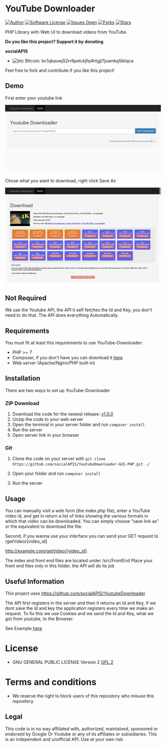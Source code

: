 # YouTube Downloader

[![Author](https://img.shields.io/badge/Author-socialAPIS-blue)](https://github.com/socialAPIS)
[![Software License](https://img.shields.io/github/license/socialAPIS/YoutubeDownloader-GUI-PHP)](LICENSE)
[![Issues Open](https://img.shields.io/github/issues/socialAPIS/YoutubeDownloader-GUI-PHP)](IssuesOpen)
[![Forks](https://img.shields.io/github/forks/socialAPIS/YoutubeDownloader-GUI-PHP)](forks)
[![Stars](https://img.shields.io/github/stars/socialAPIS/YoutubeDownloader-GUI-PHP)](stars)

PHP Library with Web UI to download videos from YouTube.

**Do you like this project? Support it by donating**

**socialAPIS**

- ![btc](https://raw.githubusercontent.com/reek/anti-adblock-killer/gh-pages/images/bitcoin.png) Bitcoin: bc1qkauwj52rr6pelckjfq4htgjl7jvamkq5lklqca

Feel free to fork and contribute if you like this project!

## Demo

First enter your youtube link

![](./docs/enterlink.jpg)

Chose what you want to download, right click Save As

![](./docs/download.jpg)

## Not Required

We use the Youtube API, the API it self fetches the Id and Key, you don't need to
do that. The API does everything Automatically.

## Requirements

You must fit at least this requirements to use YouTube-Downloader:

- PHP >= 7
- Composer, if you don't have you can download it [here](https://getcomposer.org)
- Web server (Apache/Nginx/PHP built-in)


## Installation

There are two ways to set up YouTube-Downloader

### ZIP Download

1. Download the code for the newest release: [v1.0.0](./releases/release%20v1.0.0.zip)
2. Unzip the code to your web server
3. Open the terminal in your server folder and run `composer install`
4. Run the server
5. Open server link in your browser

### Git

1. Clone the code on your server with 
`git clone https://github.com/socialAPIS/YoutubeDownloader-GUI-PHP.git ./`

2. Open your folder and run `composer install`
3. Run the server

## Usage

You can manually visit a web form (the index.php file), enter a YouTube
video id, and get in return a list of links showing the various formats in which
that video can be downloaded. You can simply choose "save link as" or the
equivalent to download the file.

Second, if you wanna use your interface you can send your GET request to
/getVideo/{video_id}

http://example.com/getVideo/{video_id}

The index and front end files are located under /src/FrontEnd
Place your front end files only in this folder, the API will do its job

## Useful Information
This project uses https://github.com/socialAPIS/YoutubeDownloader

The API first registers in the server and then it returns an Id and Key,
if we dont save the id and key the application registers every time we make
an request. To fix this we use Cookies and we send the Id and Key, what we got
from youtube, to the Browser.

See Example [here](https://github.com/socialAPIS/YoutubeDownloader/blob/master/Examples/FetchPlayer.php)

# License
- GNU GENERAL PUBLIC LICENSE Version 2 [GPL 2](./LICENSE)

# Terms and conditions
- We reserve the right to block users of this repository who misuse this repository.

## Legal
This code is in no way affiliated with, authorized, maintained, sponsored or endorsed by Google Or Youtube or any of its affiliates or subsidiaries. This is an independent and unofficial API. Use at your own risk.
